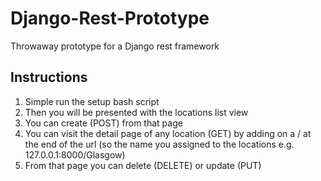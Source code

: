 # Django-Rest-Prototype

Throwaway prototype for a Django rest framework

## Instructions

1. Simple run the setup bash script
2. Then you will be presented with the locations list view
3. You can create (POST) from that page
4. You can visit the detail page of any location (GET) by adding on a /<pk> at the end of the url (so the name you assigned to the locations e.g. 127.0.0.1:8000/Glasgow)
5. From that page you can delete (DELETE) or update (PUT)


